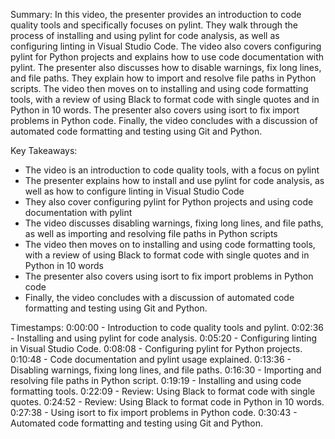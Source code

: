 Summary:
In this video, the presenter provides an introduction to code quality tools and specifically focuses on pylint. They walk through the process of installing and using pylint for code analysis, as well as configuring linting in Visual Studio Code. The video also covers configuring pylint for Python projects and explains how to use code documentation with pylint. The presenter also discusses how to disable warnings, fix long lines, and file paths. They explain how to import and resolve file paths in Python scripts. The video then moves on to installing and using code formatting tools, with a review of using Black to format code with single quotes and in Python in 10 words. The presenter also covers using isort to fix import problems in Python code. Finally, the video concludes with a discussion of automated code formatting and testing using Git and Python.

Key Takeaways:
- The video is an introduction to code quality tools, with a focus on pylint
- The presenter explains how to install and use pylint for code analysis, as well as how to configure linting in Visual Studio Code
- They also cover configuring pylint for Python projects and using code documentation with pylint
- The video discusses disabling warnings, fixing long lines, and file paths, as well as importing and resolving file paths in Python scripts
- The video then moves on to installing and using code formatting tools, with a review of using Black to format code with single quotes and in Python in 10 words
- The presenter also covers using isort to fix import problems in Python code
- Finally, the video concludes with a discussion of automated code formatting and testing using Git and Python.

Timestamps:
0:00:00 - Introduction to code quality tools and pylint.
0:02:36 - Installing and using pylint for code analysis.
0:05:20 - Configuring linting in Visual Studio Code.
0:08:08 - Configuring pylint for Python projects.
0:10:48 - Code documentation and pylint usage explained.
0:13:36 - Disabling warnings, fixing long lines, and file paths.
0:16:30 - Importing and resolving file paths in Python script.
0:19:19 - Installing and using code formatting tools.
0:22:09 - Review: Using Black to format code with single quotes.
0:24:52 - Review: Using Black to format code in Python in 10 words.
0:27:38 - Using isort to fix import problems in Python code.
0:30:43 - Automated code formatting and testing using Git and Python.